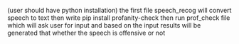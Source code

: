 (user should have python installation)
the first file speech_recog will convert speech to text
then write pip install profanity-check
then run prof_check file which will ask user for input and based on the input results will be generated that whether the speech is offensive or not
